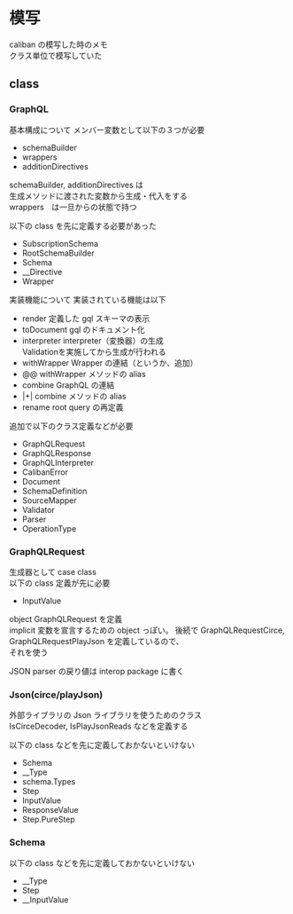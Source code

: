 # 模写

caliban の模写した時のメモ  
クラス単位で模写していた

## class

### GraphQL

基本構成について
メンバー変数として以下の３つが必要
- schemaBuilder
- wrappers
- additionDirectives

schemaBuilder, additionDirectives は  
生成メソッドに渡された変数から生成・代入をする  
wrappers　は一旦からの状態で持つ


以下の class を先に定義する必要があった
- SubscriptionSchema
- RootSchemaBuilder
- Schema
- __Directive
- Wrapper

実装機能について
実装されている機能は以下
- render
  定義した gql スキーマの表示
- toDocument
  gql のドキュメント化
- interpreter
  interpreter（変換器）の生成  
  Validationを実施してから生成が行われる
- withWrapper
  Wrapper の連結（というか、追加）
- @@
  withWrapper メソッドの alias
- combine
  GraphQL の連結
- |+|
  combine メソッドの alias
- rename
  root query の再定義

追加で以下のクラス定義などが必要
- GraphQLRequest
- GraphQLResponse
- GraphQLInterpreter
- CalibanError
- Document
- SchemaDefinition
- SourceMapper
- Validator
- Parser
- OperationType

### GraphQLRequest

生成器として case class  
以下の class 定義が先に必要
- InputValue

object GraphQLRequest を定義  
implicit 変数を宣言するための object っぽい。
後続で GraphQLRequestCirce, GraphQLRequestPlayJson を定義しているので、  
それを使う

JSON parser の戻り値は interop package に書く

### Json(circe/playJson)

外部ライブラリの Json ライブラリを使うためのクラス  
IsCirceDecoder, IsPlayJsonReads などを定義する  

以下の class などを先に定義しておかないといけない  
- Schema
- __Type
- schema.Types
- Step
- InputValue
- ResponseValue
- Step.PureStep

### Schema

以下の class などを先に定義しておかないといけない
- __Type
- Step
- __InputValue

